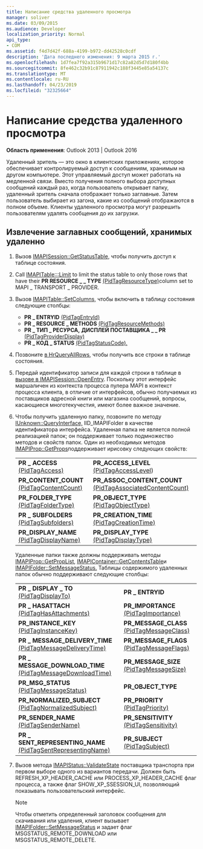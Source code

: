 ```yaml
---
title: Написание средства удаленного просмотра
manager: soliver
ms.date: 03/09/2015
ms.audience: Developer
localization_priority: Normal
api_type:
- COM
ms.assetid: f4d7d42f-688a-4199-b972-dd42528c0cdf
description: 'Дата последнего изменения: 9 марта 2015 г.'
ms.openlocfilehash: 1d7fea7f92a315b9671d17c82a82d5d7d180f4bb
ms.sourcegitcommit: 8fe462c32b91c87911942c188f3445e85a54137c
ms.translationtype: MT
ms.contentlocale: ru-RU
ms.lasthandoff: 04/23/2019
ms.locfileid: "32325664"
---
```

# <a name="writing-a-remote-viewer"></a>Написание средства удаленного просмотра

**Область применения**: Outlook 2013 | Outlook 2016 
  
Удаленный зритель — это окно в клиентских приложениях, которое обеспечивает контролируемый доступ к сообщениям, хранимым на другом компьютере. Этот управляемый доступ может работать на медленной связи. Вместо получения полного выбора доступных сообщений каждый раз, когда пользователь открывает папку, удаленный зритель сначала отображает только заглавные. Затем пользователь выбирает из загона, какие из сообщений отображаются в полном объеме. Клиенты удаленного просмотра могут разрешить пользователям удалять сообщения до их загрузки. 
  
## <a name="to-retrieve-the-headers-of-messages-stored-remotely"></a>Извлечение заглавных сообщений, хранимых удаленно
  
1. Вызов [IMAPISession::GetStatusTable,](imapisession-getstatustable.md) чтобы получить доступ к таблице состояния. 
    
2. Call [IMAPITable:::Limit](imapitable-restrict.md) to limit the status table to only those rows that have their **PR RESOURCE \_ \_ TYPE** [(PidTagResourceType)](pidtagresourcetype-canonical-property.md)column set to MAPI \_ TRANSPORT \_ PROVIDER. 
    
3. Вызов [IMAPITable::SetColumns,](imapitable-setcolumns.md) чтобы включить в таблицу состояния следующие столбцы: 
   - **PR \_ ENTRYID** [(PidTagEntryId)](pidtagentryid-canonical-property.md)
   - **PR \_ RESOURCE \_ METHODS** [(PidTagResourceMethods)](pidtagresourcemethods-canonical-property.md)
   - **PR \_ ТИП \_ РЕСУРСА,** **ДИСПЛЕЙ ПОСТАВЩИКА \_ \_ PR** [(PidTagProviderDisplay)](pidtagproviderdisplay-canonical-property.md)
   - **PR \_ КОД \_ STATUS** [(PidTagStatusCode).](pidtagstatuscode-canonical-property.md)
    
4. Позвоните [в HrQueryAllRows,](hrqueryallrows.md) чтобы получить все строки в таблице состояния. 
    
5. Передай идентификатор записи для каждой строки в таблице в [вызове в IMAPISession::OpenEntry](imapisession-openentry.md). Поскольку этот интерфейс маршаличен из контекста процесса пулера MAPI в контекст процесса клиента, в отличие от интерфейсов, обычно получаемых из поставщиков адресной книги или магазина сообщений, вопросы, касающиеся многотекучестия, имеют более важное значение. 
    
6. Чтобы получить удаленную папку, позвоните по методу [IUnknown::QueryInterface,](https://msdn.microsoft.com/library/54d5ff80-18db-43f2-b636-f93ac053146d.aspx) IID_IMAPIFolder в качестве идентификатора интерфейса. Удаленная папка не является полной реализацией папок; он поддерживает только подмножество методов и свойств папок. Один из необходимых методов [IMAPIProp::GetProps](imapiprop-getprops.md)поддерживает ирисовку следующих свойств:
    
    |||
    |:-----|:-----|
    |**PR \_ ACCESS** [(PidTagAccess)](pidtagaccess-canonical-property.md)  <br/> |**PR_ACCESS_LEVEL** [(PidTagAccessLevel](pidtagaccesslevel-canonical-property.md))  <br/> |
    |**PR_CONTENT_COUNT** [(PidTagContentCount)](pidtagcontentcount-canonical-property.md)  <br/> |**PR_ASSOC_CONTENT_COUNT** [(PidTagAssociatedContentCount)](pidtagassociatedcontentcount-canonical-property.md)  <br/> |
    |**PR_FOLDER_TYPE** [(PidTagFolderType)](pidtagfoldertype-canonical-property.md)  <br/> |**PR_OBJECT_TYPE** [(PidTagObjectType)](pidtagobjecttype-canonical-property.md)  <br/> |
    |**PR \_ SUBFOLDERS** [(PidTagSubfolders)](pidtagsubfolders-canonical-property.md)  <br/> |**PR_CREATION_TIME** [(PidTagCreationTime)](pidtagcreationtime-canonical-property.md)  <br/> |
    |**PR_DISPLAY_NAME** [(PidTagDisplayName)](pidtagdisplayname-canonical-property.md)  <br/> |**PR_DISPLAY_TYPE** [(PidTagDisplayType)](pidtagdisplaytype-canonical-property.md)  <br/> |
    
    Удаленные папки также должны поддерживать методы [IMAPIProp::GetPropList,](imapiprop-getproplist.md) [IMAPIContainer::GetContentsTable](imapicontainer-getcontentstable.md)и [IMAPIFolder::SetMessageStatus.](imapifolder-setmessagestatus.md) Таблицы содержимого удаленных папок обычно поддерживают следующие столбцы: 
        
    |||
    |:-----|:-----|
    |**PR \_ DISPLAY \_ TO** [(PidTagDisplayTo)](pidtagdisplayto-canonical-property.md)  <br/> |**PR \_ ENTRYID** <br/> |
    |**PR \_ HASATTACH** [(PidTagHasAttachments)](pidtaghasattachments-canonical-property.md)  <br/> |**PR_IMPORTANCE** [(PidTagImportance)](pidtagimportance-canonical-property.md)  <br/> |
    |**PR_INSTANCE_KEY** [(PidTagInstanceKey)](pidtaginstancekey-canonical-property.md)  <br/> |**PR_MESSAGE_CLASS** [(PidTagMessageClass)](pidtagmessageclass-canonical-property.md)  <br/> |
    |**PR \_ MESSAGE_DELIVERY_TIME** [(PidTagMessageDeliveryTime)](pidtagmessagedeliverytime-canonical-property.md)  <br/> |**PR_MESSAGE_FLAGS** [(PidTagMessageFlags)](pidtagmessageflags-canonical-property.md)  <br/> |
    |**PR \_ MESSAGE_DOWNLOAD_TIME** [(PidTagMessageDownloadTime)](pidtagmessagedownloadtime-canonical-property.md)  <br/> |**PR_MESSAGE_SIZE** [(PidTagMessageSize)](pidtagmessagesize-canonical-property.md)  <br/> |
    |**PR_MSG_STATUS** [(PidTagMessageStatus)](pidtagmessagestatus-canonical-property.md)  <br/> |**PR_OBJECT_TYPE** <br/> |
    |**PR_NORMALIZED_SUBJECT** [(PidTagNormalizedSubject)](pidtagnormalizedsubject-canonical-property.md)  <br/> |**PR_PRIORITY** [(PidTagPriority)](pidtagpriority-canonical-property.md)  <br/> |
    |**PR_SENDER_NAME** [(PidTagSenderName)](pidtagsendername-canonical-property.md)  <br/> |**PR_SENSITIVITY** [(PidTagSensitivity)](pidtagsensitivity-canonical-property.md)  <br/> |
    |**PR \_ SENT_REPRESENTING_NAME** [(PidTagSentRepresentingName)](pidtagsentrepresentingname-canonical-property.md)  <br/> |**PR_SUBJECT** [(PidTagSubject)](pidtagsubject-canonical-property.md)  <br/> |
   
7. Вызов метода [IMAPIStatus::ValidateState](imapistatus-validatestate.md) поставщика транспорта при первом выборе одного из вариантов передачи. Должен быть REFRESH_XP_HEADER_CACHE или PROCESS_XP_HEADER_CACHE флаг процесса, а также флаг SHOW_XP_SSESSION_UI, позволяющий показывать пользовательский интерфейс. 
    
   > [!NOTE]
   > Чтобы отметить определенный заголовок сообщения для скачивания или удаления, клиент вызывает [IMAPIFolder::SetMessageStatus](imapifolder-setmessagestatus.md) и задает флаг MSGSTATUS_REMOTE_DOWNLOAD или MSGSTATUS_REMOTE_DELETE. 
  

